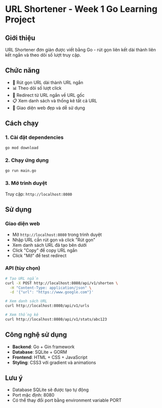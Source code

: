 # URL Shortener - Week 1 Go Learning Project

## Giới thiệu
URL Shortener đơn giản được viết bằng Go - rút gọn liên kết dài thành liên kết ngắn và theo dõi số lượt truy cập.

## Chức năng
- 🔗 Rút gọn URL dài thành URL ngắn  
- 📊 Theo dõi số lượt click
- 🔄 Redirect từ URL ngắn về URL gốc
- 📋 Xem danh sách và thống kê tất cả URL
- 🎨 Giao diện web đẹp và dễ sử dụng

## Cách chạy

### 1. Cài đặt dependencies
```bash
go mod download
```

### 2. Chạy ứng dụng
```bash
go run main.go
```

### 3. Mở trình duyệt
Truy cập: `http://localhost:8080`

## Sử dụng

### Giao diện web
- Mở `http://localhost:8080` trong trình duyệt
- Nhập URL cần rút gọn và click "Rút gọn"
- Xem danh sách URL đã tạo bên dưới
- Click "Copy" để copy URL ngắn
- Click "Mở" để test redirect

### API (tùy chọn)
```bash
# Tạo URL ngắn
curl -X POST http://localhost:8080/api/v1/shorten \
  -H "Content-Type: application/json" \
  -d '{"url": "https://www.google.com"}'

# Xem danh sách URL
curl http://localhost:8080/api/v1/urls

# Xem thống kê
curl http://localhost:8080/api/v1/stats/abc123
```

## Công nghệ sử dụng
- **Backend**: Go + Gin framework
- **Database**: SQLite + GORM 
- **Frontend**: HTML + CSS + JavaScript
- **Styling**: CSS3 với gradient và animations

## Lưu ý
- Database SQLite sẽ được tạo tự động
- Port mặc định: 8080
- Có thể thay đổi port bằng environment variable PORT 